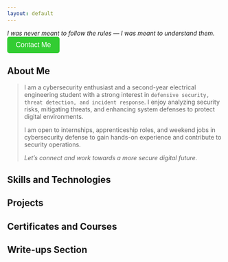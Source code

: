 ```yaml
---
layout: default
---
```


_I was never meant to follow the rules — I was meant to understand them._   <button id="contactBtn" class="contact-button">Contact Me</button>

<div id="contactPopup" class="popup">
  <div class="popup-content">
    <span class="close-btn">&times;</span>
    <p><span class="label">Email ID -</span> <span class="info">pagemarker.06@gmail.com</span></p>
    <p><span class="label">LinkedIn ID -</span> <span class="info">
      <a href="https://linkedin.com/in/raveena-s-4aa58528a" target="_blank">linkedin.com/in/raveena-s-4aa58528a</a>
    </span></p>
  </div>
</div>

<style>
.contact-button {
  background-color: #32CD32;
  color: white;
  padding: 10px 20px;
  border: none;
  border-radius: 5px;
  cursor: pointer;
  font-size: 16px;
}

.contact-button:hover {
  background-color: #228B22;
}

.popup {
  display: none;
  position: fixed;
  top: 50%;
  left: 50%;
  transform: translate(-50%, -50%);
  background: white;
  padding: 20px;
  box-shadow: 0 0 10px rgba(0, 0, 0, 0.3);
  border-radius: 10px;
  z-index: 1000;
  width: 350px;
}

.popup-content {
  position: relative;
  padding-top: 10px;
}

.close-btn {
  position: absolute;
  top: 5px;
  right: 10px;
  cursor: pointer;
  font-size: 22px;
  font-weight: bold;
  color: green;
}

.close-btn:hover {
  color: darkgreen;
}

.label {
  color: green;
  font-weight: bold;
  display: block;
  margin-top: 15px;
}

.info {
  color: black;
  display: block;
}
</style>

<script>
document.getElementById("contactBtn").addEventListener("click", function() {
  document.getElementById("contactPopup").style.display = "block";
});

document.querySelector(".close-btn").addEventListener("click", function() {
  document.getElementById("contactPopup").style.display = "none";
});
</script>

## About Me

> I am a cybersecurity enthusiast and a second-year electrical engineering student with a strong interest in `defensive security, threat detection, and incident response`. I enjoy analyzing security risks, mitigating threats, and enhancing system defenses to protect digital environments.
> 
> I am open to internships, apprenticeship roles, and weekend jobs in cybersecurity defense to gain hands-on experience and contribute to security operations.
> 
> _Let’s connect and work towards a more secure digital future._

## Skills and Technologies

## Projects

## Certificates and Courses

## Write-ups Section
